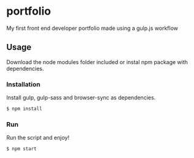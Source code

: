 # portfolio
My first front end developer portfolio made using a gulp.js workflow 

## Usage

Download the node modules folder included or instal npm package with dependencies.

### Installation


Install gulp, gulp-sass and browser-sync as dependencies.

```sh
$ npm install
```

### Run

Run the script and enjoy!

```sh
$ npm start
```
